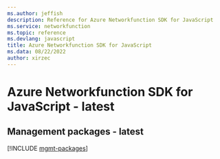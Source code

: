 ```yaml
---
ms.author: jeffish
description: Reference for Azure Networkfunction SDK for JavaScript
ms.service: networkfunction
ms.topic: reference
ms.devlang: javascript
title: Azure Networkfunction SDK for JavaScript
ms.data: 08/22/2022
author: xirzec
---
```

# Azure Networkfunction SDK for JavaScript - latest

## Management packages - latest
[!INCLUDE [mgmt-packages](networkfunction-mgmt-index.md)]